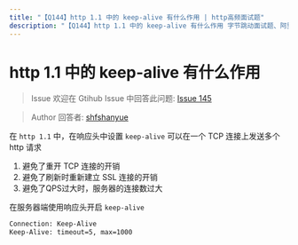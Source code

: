 ```yaml
---
title: "【Q144】http 1.1 中的 keep-alive 有什么作用 | http高频面试题"
description: "【Q144】http 1.1 中的 keep-alive 有什么作用 字节跳动面试题、阿里腾讯面试题、美团小米面试题。"
---
```


# http 1.1 中的 keep-alive 有什么作用

> Issue
> 欢迎在 Gtihub Issue 中回答此问题: [Issue 145](https://github.com/shfshanyue/Daily-Question/issues/145)

> Author
> 回答者: [shfshanyue](https://github.com/shfshanyue)

在 `http 1.1` 中，在响应头中设置 `keep-alive` 可以在一个 TCP 连接上发送多个 http 请求

1. 避免了重开 TCP 连接的开销
1. 避免了刷新时重新建立 SSL 连接的开销
1. 避免了QPS过大时，服务器的连接数过大

在服务器端使用响应头开启 `keep-alive`

```bash
Connection: Keep-Alive
Keep-Alive: timeout=5, max=1000
```

